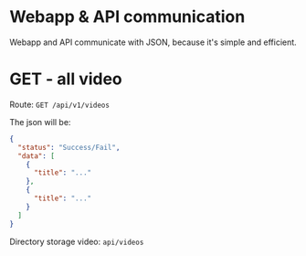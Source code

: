 # Webapp & API communication

Webapp and API communicate with JSON, because it's simple and efficient.

# GET - all video
Route: `GET /api/v1/videos`

The json will be:
```json
{
  "status": "Success/Fail",
  "data": [
    {
      "title": "..."
    },
    {
      "title": "..."
    }
  ]
}
```
Directory storage video: `api/videos`

